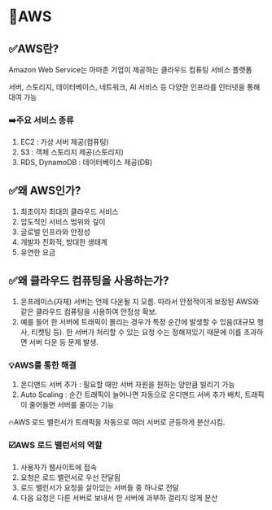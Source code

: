 # 📖AWS

## ✅AWS란?

Amazon Web Service는 아마존 기업이 제공하는 클라우드 컴퓨팅 서비스 플랫폼

서버, 스토리지, 데이터베이스, 네트워크, AI 서비스 등 다양한 인프라를 인터넷을 통해 대여 가능

### ➡️주요 서비스 종류

1. EC2 : 가상 서버 제공(컴퓨팅)
2. S3 : 객체 스토리지 제공(스토리지)
3. RDS, DynamoDB : 데이터베이스 제공(DB)

## ✅왜 AWS인가?

1. 최초이자 최대의 클라우드 서비스
2. 압도적인 서비스 범위와 깊이
3. 글로벌 인프라와 안정성
4. 개발자 친화적, 방대한 생태계
5. 유연한 요금

## ✅왜 클라우드 컴퓨팅을 사용하는가?

1. 온프레미스(자체) 서버는 언제 다운될 지 모름. 따라서 안정적이게 보장된 AWS와 같은 클라우드 컴퓨팅을 사용하여 안정성 확보.
2. 예를 들어 한 서버에 트래픽이 몰리는 경우가 특정 순간에 발생할 수 있음(대규모 행사, 티켓팅 등). 한 서버가 처리할 수 있는 요청 수는 정해져있기 때문에 이를 초과하면 서버 다운 등 문제 발생.

### 💡AWS를 통한 해결

1. 온디맨드 서버 추가 : 필요할 때만 서버 자원을 원하는 양만큼 빌리기 가능
2. Auto Scaling : 순간 트래픽이 늘어나면 자동으로 온디맨드 서버 추가 배치, 트래픽이 줄어들면 서버를 줄이는 기능

🔥AWS 로드 밸런서가 트래픽을 자동으로 여러 서버로 균등하게 분산시킴. 

### ☑️AWS 로드 밸런서의 역할

1. 사용자가 웹사이트에 접속
2. 요청은 로드 밸런서로 우선 전달됨
3. 로드 밸런서가 요청을 살아있는 서버들 중 하나로 전달
4. 다음 요청은 다른 서버로 보내서 한 서버에 과부하 걸리지 않게 분산